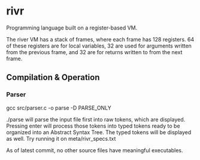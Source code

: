 # rivr

Programming language built on a register-based VM.

The river VM has a stack of frames, where each frame has 128 registers.
64 of these registers are for local variables, 32 are used for arguments written from the previous frame, and 32 are for returns written to from the next frame.

## Compilation & Operation
### Parser
gcc src/parser.c -o parse -D PARSE_ONLY

./parse <input-file> will parse the input file first into raw tokens, which are displayed. Pressing enter will process those tokens into typed tokens ready to be organized into an Abstract Syntax Tree. The typed tokens will be displayed as well. Try running it on meta/rivr_specs.txt

As of latest commit, no other source files have meaningful executables.
